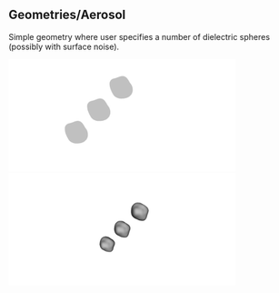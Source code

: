 ## Geometries/Aerosol

Simple geometry where user specifies a number of dielectric spheres (possibly with surface noise).

<p float="left">
<img src="Aerosol2D.png" alt="2D" width="400"/>
<img src="Aerosol3D.png" alt="3D" width="400"/>
</p>

